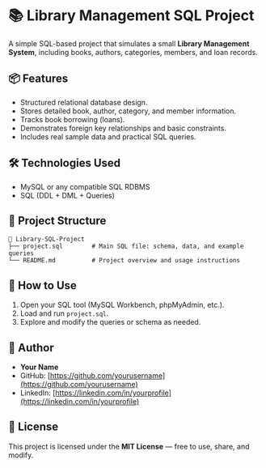 
# 📚 Library Management SQL Project

A simple SQL-based project that simulates a small **Library Management System**, including books, authors, categories, members, and loan records.

## 📦 Features

- Structured relational database design.
- Stores detailed book, author, category, and member information.
- Tracks book borrowing (loans).
- Demonstrates foreign key relationships and basic constraints.
- Includes real sample data and practical SQL queries.

## 🛠️ Technologies Used

- MySQL or any compatible SQL RDBMS
- SQL (DDL + DML + Queries)

## 📁 Project Structure

```
📂 Library-SQL-Project
├── project.sql        # Main SQL file: schema, data, and example queries
└── README.md          # Project overview and usage instructions
```

## 🚀 How to Use

1. Open your SQL tool (MySQL Workbench, phpMyAdmin, etc.).
2. Load and run `project.sql`.
3. Explore and modify the queries or schema as needed.

## 👤 Author

- **Your Name**
- GitHub: [https://github.com/yourusername](https://github.com/yourusername)
- LinkedIn: [https://linkedin.com/in/yourprofile](https://linkedin.com/in/yourprofile)

## 📜 License

This project is licensed under the **MIT License** — free to use, share, and modify.
